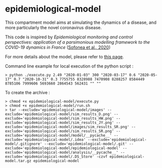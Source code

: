 # epidemiological-model

This compartment model aims at simulating the dynamics of a disease, and more particularly the novel coronavirus disease.


This code is inspired by _Epidemiological monitoring and control perspectives:
application of a parsimonious modelling framework to
the COVID-19 dynamics in France_ ([Sofonea et al., 2020](https://hal.archives-ouvertes.fr/hal-02619546/document "Source article"))

For more details about the model, please refer to [this page](https://www.overleaf.com/read/ybmtntbhwcpt "overleaf notes").


Command line example for local execution of the python script : 

```
> python ./execute.py 2.49 "2020-01-03" 300 "2020-03-17" 0.6 "2020-05-17" 0.7 "2020-10-31" 0.3 7755755 8328988 7470908 8288257 8584449 8785106 7999606 5693660 2864543 562431 "" ""
```

To create the archive : 
```
> chmod +x epidemiological-model/execute.py
> chmod +x epidemiological-model/run.sh
> tar --exclude='epidemiological-model/images' --exclude='epidemiological-model/sim_results_D.png' --exclude='epidemiological-model/sim_results_HW.png' --exclude='epidemiological-model/sim_results_JY.png' --exclude='epidemiological-model/images/sim_results_SR.png' --exclude='epidemiological-model/sim_results_SR.png' --exclude='epidemiological-model/model/__pycache__' --exclude='epidemiological-model/.idea' --exclude='epidemiological-model/.gitignore' --exclude='epidemiological-model/.git' --exclude='epidemiological-model/epidemiological-model' --exclude='epidemiological-model/analysis/__pycache__' --exclude='epidemiological-model/.DS_Store' -czvf epidemiological-model.tar.gz epidemiological-model
```
